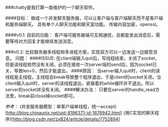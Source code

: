###chatty是我打算一直维护的一个聊天软件。

####目标：
做成一个并发聊天服务器，可以让客户端与客户端聊天而不是客户端和服务端聊天。
具有单个人聊天功能和聊天室功能。
传输内容加密，openssl。

####v0.1:
目前的功能：
客户端可服务器端可互相通信，且都是发出消息后，需要等待对方回复才能继续发送消息。

###v0.2:
比较服务器多线程和多进程方案，实现双方可以一边发送一边接受消息。
问题：
####ISSUE:
在client端输入quit后，写线程结束，关闭了socket，但是读线程依然没有关闭。必须在接收一次server端的send后，因为socket已关，导致len<0，然后才能退出。
####原因：
当server输入quit时，client的读线程是主线程，主线程会break导致整个程序退出，于是client的socket关闭。当client输入quit时，server的读线程退出，紧接着的while循环并不退出。所以server的socket并没有关闭。
####解决办法：
只要在server的handle_read方法里，break前close掉socket即可。


*参考：*
(并发服务器模型：单客户端单线程，统一accept)[http://blog.chinaunix.net/uid-8196371-id-1676942.html]
(用C实现的聊天程序)[http://blog.csdn.net/zx824/article/details/7752894]
